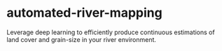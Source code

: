# automated-river-mapping
Leverage deep learning to efficiently produce continuous estimations of land cover and grain-size in your river environment.
